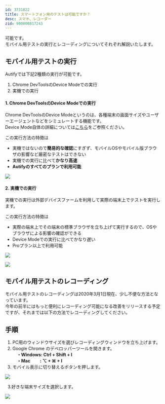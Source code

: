 ```yaml
---
id: 3731822
title: スマートフォン用のテストは可能ですか？
desc: スマホ、レコーダー
zid: 900000817243
---
```


可能です。<br>モバイル用テストの実行とレコーディングについてそれぞれ解説いたします。

モバイル用テストの実行
-----------

Autifyでは下記2種類の実行が可能です。

1.  Chrome DevToolsのDevice Modeでの実行
2.  実機での実行

#### 1\. Chrome DevToolsのDevice Modeでの実行

Chrome DevToolsのDevice Modeというのは、各種端末の画面サイズやユーザーエージェントなどをシミュレートする機能です。<br>Device Mode自体の詳細については[こちら](https://developers.google.com/web/tools/chrome-devtools/device-mode)をご参照ください。

この実行方法の特徴は

*   実機ではないので**簡易的な確認**にすぎず、モバイルOSやモバイル版ブラウザの影響など厳密なテストはできない
*   実機での実行に比べて**かなり高速**
*   **Autifyのすべてのプランで利用可能**

![](https://downloads.intercomcdn.com/i/o/190764418/6b94fba94e90d053f038e25c/%E3%83%A2%E3%83%8F%E3%82%99%E3%82%A4%E3%83%AB%E5%AE%9F%E8%A1%8C.png)

#### 2\. 実機での実行

実機での実行は外部デバイスファームを利用して実際の端末上でテストを実行します。

この実行方法の特徴は

*   実際の端末上でその端末の標準ブラウザを立ち上げて実行するので、OSやブラウザによる影響の確認ができる
*   Device Modeでの実行に比べてかなり遅い
*   Proプラン以上で利用可能

![](https://downloads.intercomcdn.com/i/o/190765360/f94f13eaa977bf80b27459e4/%E3%82%B9%E3%82%AF%E3%83%AA%E3%83%BC%E3%83%B3%E3%82%B7%E3%83%A7%E3%83%83%E3%83%88+2020-03-09+5.55.53.png)

![](https://downloads.intercomcdn.com/i/o/190765368/c4959beb239bfa799598f95a/%E3%82%B9%E3%82%AF%E3%83%AA%E3%83%BC%E3%83%B3%E3%82%B7%E3%83%A7%E3%83%83%E3%83%88+2020-03-09+5.56.14.png)

モバイル用テストのレコーディング
----------------

モバイル用テストのレコーディングは2020年3月1日現在、少し不便な方法となっています。<br>今年の前半にはもっと便利にレコーディング可能になる改善をリリースする予定ですが、それまでは以下の方法でレコーディングしてください。

手順
--

1.  PC用のウィンドウサイズを選びレコーディングウィンドウを立ち上げます。
2.  Google Chrome のデベロッパーツールを開きます。<br>　**・Windows: Ctrl + Shift + I<br>　・Mac　　 : ⌥ + ⌘ + I**
3.  モバイル表示に切り替えるボタンを押します。

![](https://downloads.intercomcdn.com/i/o/186671674/925e014dbf9c4ab0304c75e2/_2019-10-09_11.12.48.png)

  3.好きな端末サイズを選択します。<br>

![](https://downloads.intercomcdn.com/i/o/186671783/53335f68e7e14c950b5f338a/_2019-10-09_11.14.33.png)